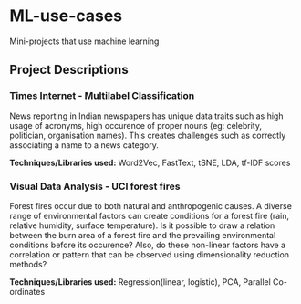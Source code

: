 # ML-use-cases
Mini-projects that use machine learning
## Project Descriptions
### Times Internet - Multilabel Classification<br>
News reporting in Indian newspapers has unique data traits such as high usage of acronyms, high occurence of proper nouns (eg: celebrity, politician, organisation names). This creates challenges such as correctly associating a name to a news category.

**Techniques/Libraries used:** Word2Vec, FastText, tSNE, LDA, tf-IDF scores

### Visual Data Analysis - UCI forest fires<br>
Forest fires occur due to both natural and anthropogenic causes. A diverse range of environmental factors can create conditions for a forest fire (rain, relative humidity, surface temperature).
Is it possible to draw a relation between the burn area of a forest fire and the prevailing environmental conditions before its occurence? Also, do these non-linear factors have a correlation or pattern that can 
be observed using dimensionality reduction methods?

**Techniques/Libraries used:** Regression(linear, logistic), PCA, Parallel Co-ordinates

